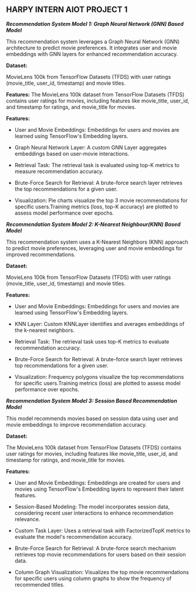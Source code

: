 ## HARPY INTERN AIOT PROJECT 1

***Recommendation System Model 1: Graph Neural Network (GNN) Based Model***


This recommendation system leverages a Graph Neural Network (GNN) architecture to predict movie preferences. It integrates user and movie embeddings 
with GNN layers for enhanced recommendation accuracy.

 **Dataset:**

MovieLens 100k from TensorFlow Datasets (TFDS) with user ratings (movie_title, user_id, timestamp) and movie titles.


**Features:**
The MovieLens 100k dataset from TensorFlow Datasets (TFDS) contains user ratings for movies, including features like movie_title, user_id, and timestamp 
for ratings, and movie_title for movies.

**Features:**

 - User and Movie Embeddings: Embeddings for users and movies are learned using TensorFlow's Embedding layers.

 * Graph Neural Network Layer: A custom GNN Layer aggregates embeddings based on user-movie interactions.

 + Retrieval Task: The retrieval task is evaluated using top-K metrics to measure recommendation accuracy.

 - Brute-Force Search for Retrieval: A brute-force search layer retrieves the top recommendations for a given user.

 * Visualization: Pie charts visualize the top 3 movie recommendations for specific users.Training metrics (loss, top-K accuracy) are plotted to assess
model performance over epochs.

 
***Recommendation System Model 2: K-Nearest Neighbour(KNN) Based Model***

This recommendation system uses a K-Nearest Neighbors (KNN) approach to predict movie preferences, leveraging user and movie embeddings 
for improved recommendations.

**Dataset:**

MovieLens 100k from TensorFlow Datasets (TFDS) with user ratings (movie_title, user_id, timestamp) and movie titles.

**Features:**

- User and Movie Embeddings: Embeddings for users and movies are learned using TensorFlow's Embedding layers.

* KNN Layer: Custom KNNLayer identifies and averages embeddings of the k-nearest neighbors.

+ Retrieval Task: The retrieval task uses top-K metrics to evaluate recommendation accuracy.

- Brute-Force Search for Retrieval: A brute-force search layer retrieves top recommendations for a given user.

* Visualization: Frequency polygons visualize the top recommendations for specific users.Training metrics (loss) are plotted to assess model
performance over epochs.

 


***Recommendation System Model 3: Session Based Recommendation Model***

This model recommends movies based on session data using user and movie embeddings to improve recommendation accuracy.

**Dataset:**

The MovieLens 100k dataset from TensorFlow Datasets (TFDS) contains user ratings for movies, including features like movie_title, user_id, and timestamp 
for ratings, and movie_title for movies.

**Features:**

- User and Movie Embeddings: Embeddings are created for users and movies using TensorFlow's Embedding layers to represent their latent features.

* Session-Based Modeling: The model incorporates session data, considering recent user interactions to enhance recommendation relevance.

+ Custom Task Layer: Uses a retrieval task with FactorizedTopK metrics to evaluate the model's recommendation accuracy.

- Brute-Force Search for Retrieval: A brute-force search mechanism retrieves top movie recommendations for users based on their session data.

* Column Graph Visualization: Visualizes the top movie recommendations for specific users using column graphs to show the frequency
of recommended titles.













    
